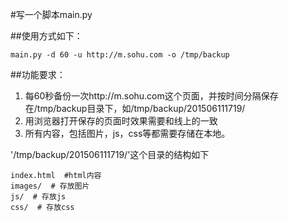 #写一个脚本main.py

##使用方式如下：

	main.py -d 60 -u http://m.sohu.com -o /tmp/backup 

##功能要求：
1. 每60秒备份一次http://m.sohu.com这个页面，并按时间分隔保存在/tmp/backup目录下，如/tmp/backup/201506111719/
2. 用浏览器打开保存的页面时效果需要和线上的一致
3. 所有内容，包括图片，js，css等都需要存储在本地。

'/tmp/backup/201506111719/'这个目录的结构如下

	index.html  #html内容
	images/  # 存放图片
	js/  # 存放js
	css/  # 存放css

